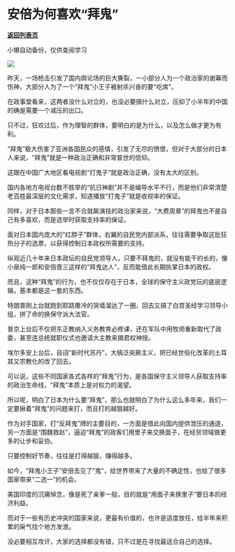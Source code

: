 # 安倍为何喜欢“拜鬼”

[**返回列表页**](/gzh/政事堂2019)

小懒自动备份，仅供查阅学习

![](https://mmbiz.qpic.cn/mmbiz_jpg/rxhS23yu8cPLQ2YryHDJkrDmy8TmLLAdU5jGy9BrKpTrJrkVibf04G8MJJ6K1O5R4MibdzlpAgYuOeGPUvLYOUGQ/640?wx_fmt=jpeg)

昨天，一场枪击引发了国内舆论场的巨大撕裂，一小部分人为一个政治家的谢幕而伤神，大部分人为了一个“拜鬼”小王子被射杀兴奋的要“吃席”。  

在政事堂看来，这两者没什么对立的，也没必要搞什么对立，压抑了小半年的中国的确是需要一个减压的出口。

只不过，狂欢过后，作为理智的群体，要明白的是为什么，以及怎么做才更为有利。

“拜鬼”极大伤害了亚洲各国民众的感情，引发了无尽的愤恨，但对于大部分的日本人来说，“拜鬼”就是一种政治正确和非常普世的信仰。

这跟在中国广大地区看电视剧“打鬼子”就是政治正确，没有太大的区别。

国内各地方电视台数不胜举的“抗日神剧”并不是编导水平不行，而是他们非常清楚老百姓最深层的文化需求，知道播放“打鬼子”就是收视率的保证。  

同样，对于日本那些一言不合就飙演技的政治家来说，“大费周章”的拜鬼也不是自己有多喜欢，而是选举时获取支持率的保证。

面对日本国内庞大的“红脖子”群体，右翼的自民党内部派系，往往需要争取这批狂热分子的选票，以获得控制日本政权所需要的支持。

纵观近几十年来日本政坛的自民党领导人，只要不拜鬼的，就没有能干的长的，像小泉纯一郎和安倍晋三这样的“拜鬼达人”，反而能借此长期执掌日本的政权。

而且，这种“拜鬼”的行为，也不仅仅存在于日本，全球的保守主义政党玩的底层逻辑，基本都是这一套的东西。

特朗普刚上台就跑到耶路撒冷的哭墙溜达了一圈，回去又搞了白宫圣经学习领导小组，拼了命的换保守派大法官。

普京上台后不仅把东正教纳入义务教育必修课，还在军队中用牧师重新取代了政委，甚至连总统就职仪式也邀请大主教来搞君权神授。

埃尔多安上台后，自诩“新时代苏丹”，大搞泛突厥主义，把已经世俗化改革的土耳其又宗教化的改了回去。

可以说，这些不同国家各式各样的“拜鬼”行为，是各国保守主义领导人获取支持率的政治生命线，“拜鬼”本质上是对权力的渴望。

所以呢，明白了日本为什么要“拜鬼”，那么也就明白了为什么这么多年来，我们一定要揪着“拜鬼”的问题来打，而且打的越狠越好。  

作为对手国家，打“反拜鬼”牌的主要目的，一方面是借此向国内提供泄压的通道，另一方面是“围魏救赵”，逼迫“拜鬼”的政客们用里子来交换面子，在经贸领域做更多的让步和妥协。

只要控制好节奏，往往是打得越狠，赚得越多。  

如今，“拜鬼小王子”安倍去见了“鬼”，给世界带来了大量的不确定性，也给了很多国家带来“二选一”的机会。

美国印度的沉痛悼念，像是死了亲爹一般，目的就是“用面子来换里子”要日本的经济利益。

而对于一些有历史冲突的国家来说，更最有价值的，也许是适度放任，给半年来积累的戾气找个地方发泄。  

没必要相互攻讦，大家的选择都没有错，只不过是在寻找最适合自己的选择。

